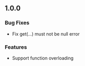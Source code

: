 ## 1.0.0

### Bug Fixes

 * Fix get(...) must not be null error

### Features

 * Support function overloading
